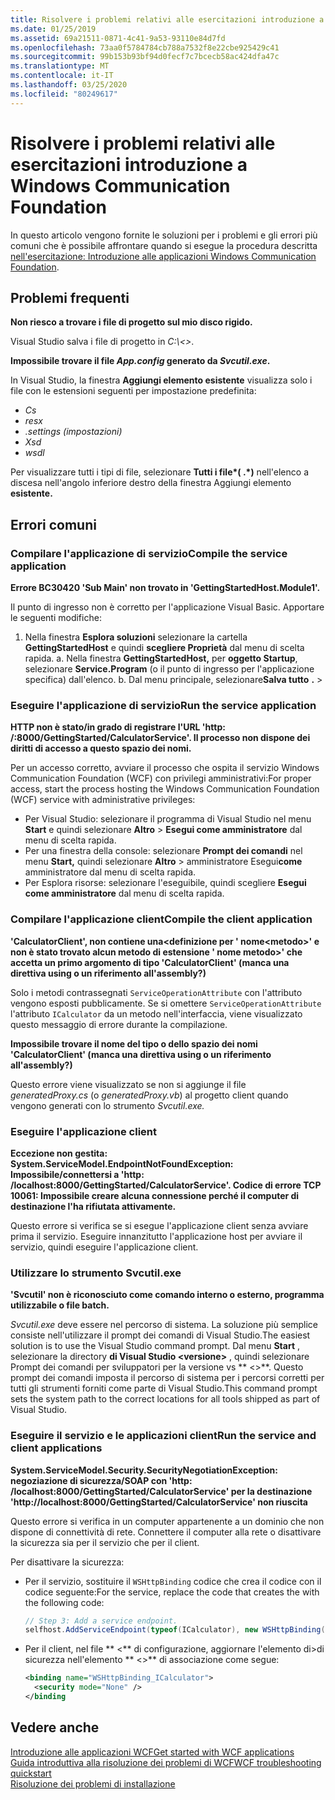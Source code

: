 ```yaml
---
title: Risolvere i problemi relativi alle esercitazioni introduzione a Windows Communication Foundation
ms.date: 01/25/2019
ms.assetid: 69a21511-0871-4c41-9a53-93110e84d7fd
ms.openlocfilehash: 73aa0f5784784cb788a7532f8e22cbe925429c41
ms.sourcegitcommit: 99b153b93bf94d0fecf7c7bcecb58ac424dfa47c
ms.translationtype: MT
ms.contentlocale: it-IT
ms.lasthandoff: 03/25/2020
ms.locfileid: "80249617"
---
```

# <a name="troubleshoot-the-get-started-with-windows-communication-foundation-tutorials"></a>Risolvere i problemi relativi alle esercitazioni introduzione a Windows Communication Foundation

In questo articolo vengono fornite le soluzioni per i problemi e gli errori più comuni che è possibile affrontare quando si esegue la procedura descritta [nell'esercitazione: Introduzione alle applicazioni Windows Communication Foundation](getting-started-tutorial.md).
  
## <a name="common-problems"></a>Problemi frequenti

**Non riesco a trovare i file di progetto sul mio disco rigido.**

 Visual Studio salva i file di progetto in *C:\\&lt;&gt;*.  

**Impossibile trovare il file *App.config* generato da *Svcutil.exe*.**

 In Visual Studio, la finestra **Aggiungi elemento esistente** visualizza solo i file con le estensioni seguenti per impostazione predefinita:

- *Cs*
- *resx*
- *.settings (impostazioni)*
- *Xsd*
- *wsdl*

Per visualizzare tutti i tipi di file, selezionare **Tutti i file\*( .\*)** nell'elenco a discesa nell'angolo inferiore destro della finestra Aggiungi elemento **esistente.**  
  
## <a name="common-errors"></a>Errori comuni

### <a name="compile-the-service-application"></a>Compilare l'applicazione di servizioCompile the service application

**Errore BC30420 'Sub Main' non trovato in 'GettingStartedHost.Module1'.**

Il punto di ingresso non è corretto per l'applicazione Visual Basic. Apportare le seguenti modifiche:

   1. Nella finestra **Esplora soluzioni** selezionare la cartella **GettingStartedHost** e quindi **scegliere Proprietà** dal menu di scelta rapida.
    a. Nella finestra **GettingStartedHost,** per **oggetto Startup**, selezionare **Service.Program** (o il punto di ingresso per l'applicazione specifica) dall'elenco.
    b. Dal menu principale, selezionare**Salva tutto** **.** > 

### <a name="run-the-service-application"></a>Eseguire l'applicazione di servizioRun the service application

**HTTP non è stato\/in grado di registrare l'URL 'http: /:8000/GettingStarted/CalculatorService'. Il processo non dispone dei diritti di accesso a questo spazio dei nomi.**

 Per un accesso corretto, avviare il processo che ospita il servizio Windows Communication Foundation (WCF) con privilegi amministrativi:For proper access, start the process hosting the Windows Communication Foundation (WCF) service with administrative privileges:

- Per Visual Studio: selezionare il programma di Visual Studio nel menu **Start** e quindi selezionare **Altro** > **Esegui come amministratore** dal menu di scelta rapida.
- Per una finestra della console: selezionare **Prompt dei comandi** nel menu **Start,** quindi selezionare **Altro** > amministratore Esegui**come** amministratore dal menu di scelta rapida.
- Per Esplora risorse: selezionare l'eseguibile, quindi scegliere **Esegui come amministratore** dal menu di scelta rapida.

### <a name="compile-the-client-application"></a>Compilare l'applicazione clientCompile the client application

**'CalculatorClient', non contiene una\<definizione per ' nome\<metodo>' e non è stato trovato alcun metodo di estensione ' nome metodo>' che accetta un primo argomento di tipo 'CalculatorClient' (manca una direttiva using o un riferimento all'assembly?)**  

Solo i metodi contrassegnati `ServiceOperationAttribute` con l'attributo vengono esposti pubblicamente. Se si omettere `ServiceOperationAttribute` l'attributo `ICalculator` da un metodo nell'interfaccia, viene visualizzato questo messaggio di errore durante la compilazione.  

**Impossibile trovare il nome del tipo o dello spazio dei nomi 'CalculatorClient' (manca una direttiva using o un riferimento all'assembly?)**

 Questo errore viene visualizzato se non si aggiunge il file *generatedProxy.cs* (o *generatedProxy.vb*) al progetto client quando vengono generati con lo strumento *Svcutil.exe.*  

### <a name="run-the-client-application"></a>Eseguire l'applicazione client

**Eccezione non gestita: System.ServiceModel.EndpointNotFoundException: Impossibile\/connettersi a 'http: /localhost:8000/GettingStarted/CalculatorService'. Codice di errore TCP 10061: Impossibile creare alcuna connessione perché il computer di destinazione l'ha rifiutata attivamente.**

Questo errore si verifica se si esegue l'applicazione client senza avviare prima il servizio. Eseguire innanzitutto l'applicazione host per avviare il servizio, quindi eseguire l'applicazione client.

### <a name="use-the-svcutilexe-tool"></a>Utilizzare lo strumento Svcutil.exe

**'Svcutil' non è riconosciuto come comando interno o esterno, programma utilizzabile o file batch.**

 *Svcutil.exe* deve essere nel percorso di sistema. La soluzione più semplice consiste nell'utilizzare il prompt dei comandi di Visual Studio.The easiest solution is to use the Visual Studio command prompt. Dal menu **Start** , selezionare la directory **di Visual Studio \<versione>** , quindi selezionare Prompt dei comandi per sviluppatori per la versione vs ** \<>**. Questo prompt dei comandi imposta il percorso di sistema per i percorsi corretti per tutti gli strumenti forniti come parte di Visual Studio.This command prompt sets the system path to the correct locations for all tools shipped as part of Visual Studio.  
  
### <a name="run-the-service-and-client-applications"></a>Eseguire il servizio e le applicazioni clientRun the service and client applications

**System.ServiceModel.Security.SecurityNegotiationException: negoziazione di sicurezza\/SOAP con 'http: /localhost:8000/GettingStarted/CalculatorService' per la destinazione 'http:\//localhost:8000/GettingStarted/CalculatorService' non riuscita**  

Questo errore si verifica in un computer appartenente a un dominio che non dispone di connettività di rete. Connettere il computer alla rete o disattivare la sicurezza sia per il servizio che per il client.

Per disattivare la sicurezza:

- Per il servizio, sostituire il `WSHttpBinding` codice che crea il codice con il codice seguente:For the service, replace the code that creates the with the following code:  
  
    ```csharp
    // Step 3: Add a service endpoint.
    selfhost.AddServiceEndpoint(typeof(ICalculator), new WSHttpBinding(SecurityMode.None), "CalculatorService");  
    ```

- Per il client, nel file ** \<** di configurazione, aggiornare l'elemento di>di sicurezza nell'elemento ** \<>** di associazione come segue:  
  
    ```xml
    <binding name="WSHttpBinding_ICalculator">
      <security mode="None" />
    </binding
    ```  

## <a name="see-also"></a>Vedere anche  
 [Introduzione alle applicazioni WCFGet started with WCF applications](getting-started-tutorial.md)  
 [Guida introduttiva alla risoluzione dei problemi di WCFWCF troubleshooting quickstart](wcf-troubleshooting-quickstart.md)  
 [Risoluzione dei problemi di installazione](troubleshooting-setup-issues.md)
